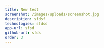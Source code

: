 ```yaml
---
title: New test
screenshot: /images/uploads/screenshot.jpg
description: sfdsf
technologies: sfdsd
app-url: sfsd
github-url: sfds
order: 3
---
```

